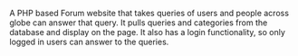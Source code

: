 A PHP based Forum website that takes queries of users and people across globe can answer that query.
It pulls queries and categories from the database and display on the page.
It also has a login functionality, so only logged in users can answer to the queries.
